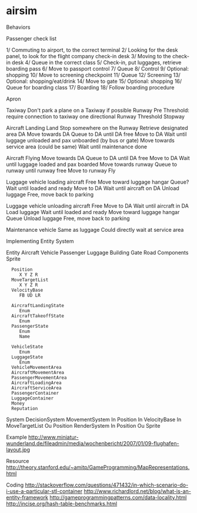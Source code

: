 # airsim

Behaviors

Passenger check list

1/ Commuting to airport, to the correct terminal
2/ Looking for the desk panel, to look for the flight company check-in desk
3/ Moving to the check-in desk
4/ Queue in the correct class
5/ Check-in, put luggages, retrieve boarding pass
6/ Move to passport control
7/ Queue
8/ Control
9/ Optional: shopping
10/ Move to screening checkpoint
11/ Queue
12/ Screening
13/ Optional: shopping/eat/drink
14/ Move to gate
15/ Optional: shopping
16/ Queue for boarding class
17/ Boarding
18/ Follow boarding procedure




Apron
   
Taxiway
   Don't park a plane on a Taxiway if possible
Runway
   Pre Threshold: require connection to taxiway one directional
   Runway
   Threshold
   Stopway

Aircraft Landing
   Land
   Stop somewhere on the Runway
   Retrieve designated area DA
   Move towards DA
   Queue to DA until DA free
   Move to DA
   Wait until luggage unloaded and pax unboarded (by bus or gate)
   Move towards service area (could be same)
   Wait until maintenance done

Aircraft Flying
   Move towards DA
   Queue to DA until DA free
   Move to DA
   Wait until luggage loaded and pax boarded
   Move towards runway
   Queue to runway until runway free
   Move to runway
   Fly
   
Luggage vehicle loading aircraft
   Free
   Move toward luggage hangar
   Queue?
   Wait until loaded and ready
   Move to DA
   Wait until aircraft on DA
   Unload luggage
   Free, move back to parking
   
Luggage vehicle unloading aircraft
   Free
   Move to DA
   Wait until aircraft in DA
   Load luggage
   Wait until loaded and ready
   Move toward luggage hangar
   Queue
   Unload luggage
   Free, move back to parking

Maintenance vehicle
   Same as luggage
   Could directly wait at service area



Implementing Entity System



   Entity
      Aircraft
      Vehicle
      Passenger
      Luggage
      Building
      Gate
      Road
   Components
      Sprite
         
      Position
         X Y Z R
      MoveTargetList
         X Y Z R
      VelocityBase
         FB UD LR
      
      AircraftLandingState
         Enum
      AircraftTakeoffState
         Enum
      PassengerState
         Enum
         Name
         
      VehicleState
         Enum
      LuggageState
         Enum
      VehicleMovementArea
      AircraftMovementArea
      PassengerMovementArea
      AircraftLoadingArea
      AircraftServiceArea
      PassengerContainer
      LuggageContainer
      Money
      Reputation
   System
      DecisionSystem
      MovementSystem
         In Position
         In VelocityBase
         In MoveTargetList
         Ou Position
      RenderSystem
         In Position
         Ou Sprite

Example
http://www.miniatur-wunderland.de/fileadmin/media/wochenbericht/2007/01/09-flughafen-layout.jpg


Resource
http://theory.stanford.edu/~amitp/GameProgramming/MapRepresentations.html


Coding
http://stackoverflow.com/questions/471432/in-which-scenario-do-i-use-a-particular-stl-container
http://www.richardlord.net/blog/what-is-an-entity-framework
http://gameprogrammingpatterns.com/data-locality.html
http://incise.org/hash-table-benchmarks.html